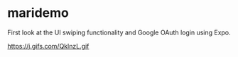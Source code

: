 # maridemo

First look at the UI swiping functionality and Google OAuth login using Expo.


https://j.gifs.com/QklnzL.gif



